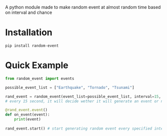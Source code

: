 A python module made to make random event at almost random time based on interval and chance

# Installation
```pip install random-event```

# Quick Example
```python
from random_event import events

possible_event_list = ["Earthquake", "Tornado", "Tsunami"]

rand_event = random_event(event_list=possible_event_list, interval=15, chance=50) 
# every 15 second, it will decide wether it will generate an event or no, if yes it will pick random item from possible_event_list list

@rand_event.event()
def on_event(event):
    print(event)
   
rand_event.start() # start generating random event every specified interval time
```